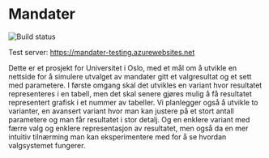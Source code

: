 # Mandater

![Build status](https://mandater.visualstudio.com/_apis/public/build/definitions/27b4c679-f471-4605-89b8-7e40d6b9c0eb/2/badge)

Test server: https://mandater-testing.azurewebsites.net


Dette er et prosjekt for Universitet i Oslo, med et mål om å utvikle en nettside for å simulere utvalget av mandater gitt et valgresultat og et sett med parametere.
I første omgang skal det utvikles en variant hvor resultatet representeres i en tabell, men det skal senere gjøres mulig å få resultatet representert grafisk i et nummer av tabeller.
Vi planlegger også å utvikle to varianter, en avansert variant hvor man kan justere på et stort antall parametere og man får resultatet i stor detalj. Og en enklere variant med færre valg og enklere representasjon av resultatet, men også da en mer intuitiv tilnærming man kan eksperimentere med for å se hvordan valgsystemet fungerer.
